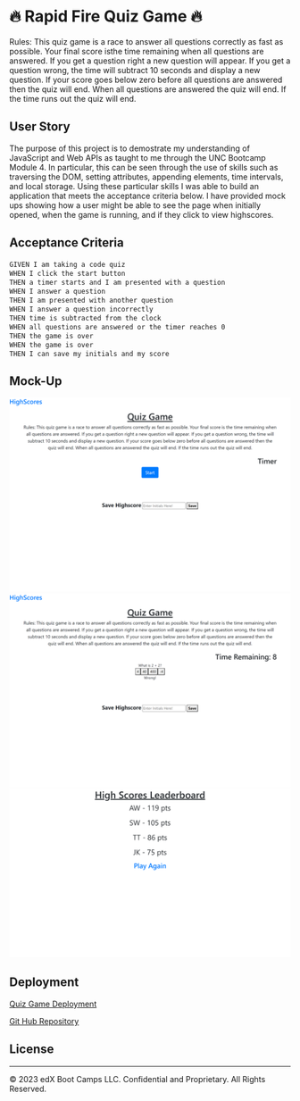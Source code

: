 # 🔥 Rapid Fire Quiz Game 🔥

Rules: This quiz game is a race to answer all questions correctly as fast as possible. Your final score isthe time remaining when all questions are answered. If you get a question right a new question will appear. If you get a question wrong, the time will subtract 10 seconds and display a new question. If your score goes below zero before all questions are answered then the quiz will end. When all questions are answered the quiz will end. If the time runs out the quiz will end.

## User Story

The purpose of this project is to demostrate my understanding of JavaScript and Web APIs as taught to me through the UNC Bootcamp Module 4. In particular, this can be seen through the use of skills such as traversing the DOM, setting attributes, appending elements, time intervals, and local storage. Using these particular skills I was able to build an application that meets the acceptance criteria below. I have provided mock ups showing how a user might be able to see the page when initially opened, when the game is running, and if they click to view highscores. 

## Acceptance Criteria

```
GIVEN I am taking a code quiz
WHEN I click the start button
THEN a timer starts and I am presented with a question
WHEN I answer a question
THEN I am presented with another question
WHEN I answer a question incorrectly
THEN time is subtracted from the clock
WHEN all questions are answered or the timer reaches 0
THEN the game is over
WHEN the game is over
THEN I can save my initials and my score
```

## Mock-Up

![Static initial Page load](./assets/Quiz%20Game%20Page.png)
![Active Game Demo](./assets/Quiz%20Game%20Active%20Demo.png)
![highScore Demo](./assets/HighScore-Demo.png)


## Deployment 

[Quiz Game Deployment](https://a-witthohn.github.io/QuizGame-Mod4hw/)

[Git Hub Repository](https://github.com/A-Witthohn/QuizGame-Mod4hw)


## License
---

© 2023 edX Boot Camps LLC. Confidential and Proprietary. All Rights Reserved.
